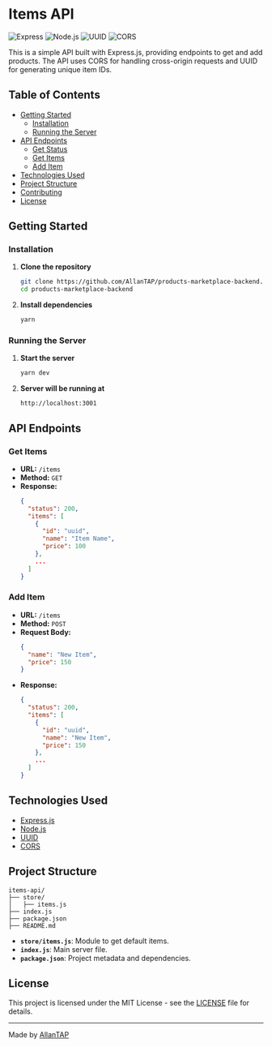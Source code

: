 # Items API

![Express](https://img.shields.io/badge/Express-4.17.1-blue) ![Node.js](https://img.shields.io/badge/Node.js-14.x-green) ![UUID](https://img.shields.io/badge/UUID-v4-orange) ![CORS](https://img.shields.io/badge/CORS-enabled-yellow)

This is a simple API built with Express.js, providing endpoints to get and add products. The API uses CORS for handling cross-origin requests and UUID for generating unique item IDs.

## Table of Contents

- [Getting Started](#getting-started)
  - [Installation](#installation)
  - [Running the Server](#running-the-server)
- [API Endpoints](#api-endpoints)
  - [Get Status](#get-status)
  - [Get Items](#get-items)
  - [Add Item](#add-item)
- [Technologies Used](#technologies-used)
- [Project Structure](#project-structure)
- [Contributing](#contributing)
- [License](#license)

## Getting Started

### Installation

1. **Clone the repository**

   ```sh
   git clone https://github.com/AllanTAP/products-marketplace-backend.git
   cd products-marketplace-backend
   ```

2. **Install dependencies**
   ```sh
   yarn
   ```

### Running the Server

1. **Start the server**

   ```sh
   yarn dev
   ```

2. **Server will be running at**
   ```
   http://localhost:3001
   ```

## API Endpoints

### Get Items

- **URL:** `/items`
- **Method:** `GET`
- **Response:**
  ```json
  {
    "status": 200,
    "items": [
      {
        "id": "uuid",
        "name": "Item Name",
        "price": 100
      },
      ...
    ]
  }
  ```

### Add Item

- **URL:** `/items`
- **Method:** `POST`
- **Request Body:**
  ```json
  {
    "name": "New Item",
    "price": 150
  }
  ```
- **Response:**
  ```json
  {
    "status": 200,
    "items": [
      {
        "id": "uuid",
        "name": "New Item",
        "price": 150
      },
      ...
    ]
  }
  ```

## Technologies Used

- [Express.js](https://expressjs.com/)
- [Node.js](https://nodejs.org/)
- [UUID](https://www.npmjs.com/package/uuid)
- [CORS](https://www.npmjs.com/package/cors)

## Project Structure

```
items-api/
├── store/
│   ├── items.js
├── index.js
├── package.json
├── README.md
```

- **`store/items.js`**: Module to get default items.
- **`index.js`**: Main server file.
- **`package.json`**: Project metadata and dependencies.

## License

This project is licensed under the MIT License - see the [LICENSE](LICENSE) file for details.

---

Made by [AllanTAP](https://github.com/AllanTAP)
